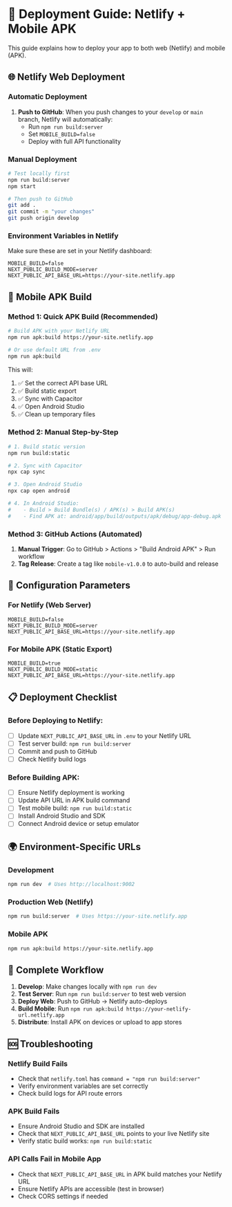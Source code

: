 # 🚀 Deployment Guide: Netlify + Mobile APK

This guide explains how to deploy your app to both web (Netlify) and mobile (APK).

## 🌐 Netlify Web Deployment

### Automatic Deployment
1. **Push to GitHub**: When you push changes to your `develop` or `main` branch, Netlify will automatically:
   - Run `npm run build:server`
   - Set `MOBILE_BUILD=false` 
   - Deploy with full API functionality

### Manual Deployment
```bash
# Test locally first
npm run build:server
npm start

# Then push to GitHub
git add .
git commit -m "your changes"
git push origin develop
```

### Environment Variables in Netlify
Make sure these are set in your Netlify dashboard:
```
MOBILE_BUILD=false
NEXT_PUBLIC_BUILD_MODE=server
NEXT_PUBLIC_API_BASE_URL=https://your-site.netlify.app
```

## 📱 Mobile APK Build

### Method 1: Quick APK Build (Recommended)
```bash
# Build APK with your Netlify URL
npm run apk:build https://your-site.netlify.app

# Or use default URL from .env
npm run apk:build
```

This will:
1. ✅ Set the correct API base URL
2. ✅ Build static export
3. ✅ Sync with Capacitor  
4. ✅ Open Android Studio
5. ✅ Clean up temporary files

### Method 2: Manual Step-by-Step
```bash
# 1. Build static version
npm run build:static

# 2. Sync with Capacitor
npx cap sync

# 3. Open Android Studio
npx cap open android

# 4. In Android Studio:
#    - Build > Build Bundle(s) / APK(s) > Build APK(s)
#    - Find APK at: android/app/build/outputs/apk/debug/app-debug.apk
```

### Method 3: GitHub Actions (Automated)
1. **Manual Trigger**: Go to GitHub > Actions > "Build Android APK" > Run workflow
2. **Tag Release**: Create a tag like `mobile-v1.0.0` to auto-build and release

## 🔧 Configuration Parameters

### For Netlify (Web Server)
```env
MOBILE_BUILD=false
NEXT_PUBLIC_BUILD_MODE=server  
NEXT_PUBLIC_API_BASE_URL=https://your-site.netlify.app
```

### For Mobile APK (Static Export)
```env
MOBILE_BUILD=true
NEXT_PUBLIC_BUILD_MODE=static
NEXT_PUBLIC_API_BASE_URL=https://your-site.netlify.app
```

## 📋 Deployment Checklist

### Before Deploying to Netlify:
- [ ] Update `NEXT_PUBLIC_API_BASE_URL` in `.env` to your Netlify URL
- [ ] Test server build: `npm run build:server`
- [ ] Commit and push to GitHub
- [ ] Check Netlify build logs

### Before Building APK:
- [ ] Ensure Netlify deployment is working
- [ ] Update API URL in APK build command
- [ ] Test mobile build: `npm run build:static`
- [ ] Install Android Studio and SDK
- [ ] Connect Android device or setup emulator

## 🌍 Environment-Specific URLs

### Development
```bash
npm run dev  # Uses http://localhost:9002
```

### Production Web (Netlify)
```bash
npm run build:server  # Uses https://your-site.netlify.app
```

### Mobile APK
```bash
npm run apk:build https://your-site.netlify.app
```

## 🔄 Complete Workflow

1. **Develop**: Make changes locally with `npm run dev`
2. **Test Server**: Run `npm run build:server` to test web version
3. **Deploy Web**: Push to GitHub → Netlify auto-deploys
4. **Build Mobile**: Run `npm run apk:build https://your-netlify-url.netlify.app`
5. **Distribute**: Install APK on devices or upload to app stores

## 🆘 Troubleshooting

### Netlify Build Fails
- Check that `netlify.toml` has `command = "npm run build:server"`
- Verify environment variables are set correctly
- Check build logs for API route errors

### APK Build Fails  
- Ensure Android Studio and SDK are installed
- Check that `NEXT_PUBLIC_API_BASE_URL` points to your live Netlify site
- Verify static build works: `npm run build:static`

### API Calls Fail in Mobile App
- Check that `NEXT_PUBLIC_API_BASE_URL` in APK build matches your Netlify URL
- Ensure Netlify APIs are accessible (test in browser)
- Check CORS settings if needed
